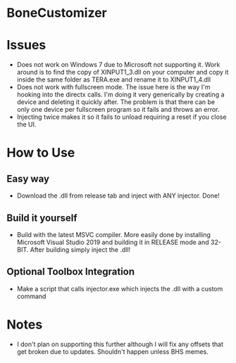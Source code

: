 # BoneCustomizer

# Issues
* Does not work on Windows 7 due to Microsoft not supporting it. Work around is to find the copy of XINPUT1_3.dll on your computer and copy it inside the same folder as TERA.exe and rename it to XINPUT1_4.dll
* Does not work with fullscreen mode. The issue here is the way I'm hooking into the directx calls. I'm doing it very generically by creating a device and deleting it quickly after. The problem is that there can be only one device per fullscreen program so it fails and throws an error. 
* Injecting twice makes it so it fails to unload requiring a reset if you close the UI.

# How to Use

## Easy way
* Download the .dll from release tab and inject with ANY injector. Done!

## Build it yourself

* Build with the latest MSVC compiler. More easily done by installing Microsoft Visual Studio 2019 and building it in RELEASE mode and 32-BIT. After building simply inject the .dll!

## Optional Toolbox Integration
* Make a script that calls injector.exe which injects the .dll with a custom command

# Notes
* I don't plan on supporting this further although I will fix any offsets that get broken due to updates. Shouldn't happen unless BHS memes.
